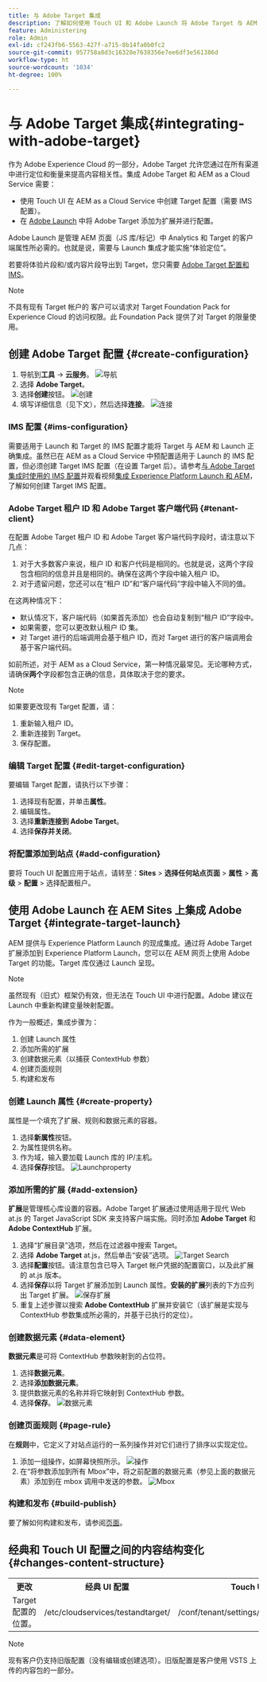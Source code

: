 ```yaml
---
title: 与 Adobe Target 集成
description: 了解如何使用 Touch UI 和 Adob​​e Launch 将 Adob​​e Target 与 AEM as a Cloud Service 集成。
feature: Administering
role: Admin
exl-id: cf243fb6-5563-427f-a715-8b14fa0b0fc2
source-git-commit: 957758a8d3c16328e7638356e7ee6df3e561386d
workflow-type: ht
source-wordcount: '1034'
ht-degree: 100%

---
```


# 与 Adobe Target 集成{#integrating-with-adobe-target}

作为 Adobe Experience Cloud 的一部分，Adobe Target 允许您通过在所有渠道中进行定位和衡量来提高内容相关性。集成 Adobe Target 和 AEM as a Cloud Service 需要：

* 使用 Touch UI 在 AEM as a Cloud Service 中创建 Target 配置（需要 IMS 配置）。
* 在 [Adobe Launch](https://experienceleague.adobe.com/docs/experience-platform/tags/get-started/quick-start.html) 中将 Adobe Target 添加为扩展并进行配置。

Adobe Launch 是管理 AEM 页面（JS 库/标记）中 Analytics 和 Target 的客户端属性所必需的。也就是说，需要与 Launch 集成才能实施“体验定位”。

若要将体验片段和/或内容片段导出到 Target，您只需要 [Adobe Target 配置和 IMS](/help/sites-cloud/integrating/integration-adobe-target-ims.md)。

>[!NOTE]
>
>不具有现有 Target 帐户的 客户可以请求对 Target Foundation Pack for Experience Cloud 的访问权限。此 Foundation Pack 提供了对 Target 的限量使用。

## 创建 Adobe Target 配置 {#create-configuration}

1. 导航到&#x200B;**工具** → **云服务**。
   ![导航](assets/cloudservice1.png "导航")
2. 选择 **Adobe Target**。
3. 选择&#x200B;**创建**按钮。
   ![创建](assets/tenant1.png "创建")
4. 填写详细信息（见下文），然后选择&#x200B;**连接**。
   ![连接](assets/open_screen1.png "连接")

### IMS 配置 {#ims-configuration}

需要适用于 Launch 和 Target 的 IMS 配置才能将 Target 与 AEM 和 Launch 正确集成。虽然已在 AEM as a Cloud Service 中预配置适用于 Launch 的 IMS 配置，但必须创建 Target IMS 配置（在设置 Target 后）。请参考[与 Adobe Target 集成时使用的 IMS 配置](/help/sites-cloud/integrating/integration-adobe-target-ims.md)并观看视频[集成 Experience Platform Launch 和 AEM](https://experienceleague.adobe.com/docs/experience-manager-learn/sites/integrations/experience-platform-data-collection-tags/overview.html)，了解如何创建 Target IMS 配置。

### Adobe Target 租户 ID 和 Adobe Target 客户端代码 {#tenant-client}

在配置 Adobe Target 租户 ID 和 Adobe Target 客户端代码字段时，请注意以下几点：

1. 对于大多数客户来说，租户 ID 和客户代码是相同的。也就是说，这两个字段包含相同的信息并且是相同的。确保在这两个字段中输入租户 ID。
2. 对于遗留问题，您还可以在“租户 ID”和“客户端代码”字段中输入不同的值。

在这两种情况下：

* 默认情况下，客户端代码（如果首先添加）也会自动复制到“租户 ID”字段中。
* 如果需要，您可以更改默认租户 ID 集。
* 对 Target 进行的后端调用会基于租户 ID，而对 Target 进行的客户端调用会基于客户端代码。

如前所述，对于 AEM as a Cloud Service，第一种情况最常见。无论哪种方式，请确保&#x200B;**两个**&#x200B;字段都包含正确的信息，具体取决于您的要求。

>[!NOTE]
>
> 如果要更改现有 Target 配置，请：
>
> 1. 重新输入租户 ID。
> 2. 重新连接到 Target。
> 3. 保存配置。

### 编辑 Target 配置 {#edit-target-configuration}

要编辑 Target 配置，请执行以下步骤：

1. 选择现有配置，并单击&#x200B;**属性**。
2. 编辑属性。
3. 选择&#x200B;**重新连接到 Adobe Target**。
4. 选择&#x200B;**保存并关闭**。

### 将配置添加到站点 {#add-configuration}

要将 Touch UI 配置应用于站点，请转至：**Sites** > **选择任何站点页面** > **属性** > **高级** > **配置** > 选择配置租户。

## 使用 Adobe Launch 在 AEM Sites 上集成 Adobe Target {#integrate-target-launch}

AEM 提供与 Experience Platform Launch 的现成集成。通过将 Adobe Target 扩展添加到 Experience Platform Launch，您可以在 AEM 网页上使用 Adobe Target 的功能。Target 库仅通过 Launch 呈现。

>[!NOTE]
>
>虽然现有（旧式）框架仍有效，但无法在 Touch UI 中进行配置。Adobe 建议在 Launch 中重新构建变量映射配置。

作为一般概述，集成步骤为：

1. 创建 Launch 属性
2. 添加所需的扩展
3. 创建数据元素（以捕获 ContextHub 参数）
4. 创建页面规则
5. 构建和发布

### 创建 Launch 属性 {#create-property}

属性是一个填充了扩展、规则和数据元素的容器。

1. 选择&#x200B;**新属性**&#x200B;按钮。
2. 为属性提供名称。
3. 作为域，输入要加载 Launch 库的 IP/主机。
4. 选择&#x200B;**保存**按钮。
   ![Launchproperty](assets/properties_newproperty1.png "Launchproperty")

### 添加所需的扩展 {#add-extension}

**扩展**&#x200B;是管理核心库设置的容器。Adobe Target 扩展通过使用适用于现代 Web at.js 的 Target JavaScript SDK 来支持客户端实施。同时添加 **Adobe Target** 和 **Adobe ContextHub** 扩展。

1. 选择“扩展目录”选项，然后在过滤器中搜索 Target。
2. 选择 **Adobe Target** at.js，然后单击“安装”选项。
   ![Target Search](assets/search_ext1.png "Target Search")
3. 选择&#x200B;**配置**&#x200B;按钮。请注意包含已导入 Target 帐户凭据的配置窗口，以及此扩展的 at.js 版本。
4. 选择&#x200B;**保存**&#x200B;以将 Target 扩展添加到 Launch 属性。**安装的扩展**列表的下方应列出 Target 扩展。
   ![保存扩展](assets/configure_extension1.png "保存扩展")
5. 重复上述步骤以搜索 **Adobe ContextHub** 扩展并安装它（该扩展是实现与 ContextHub 参数集成所必需的，并基于已执行的定位）。

### 创建数据元素 {#data-element}

**数据元素**&#x200B;是可将 ContextHub 参数映射到的占位符。

1. 选择&#x200B;**数据元素**。
2. 选择&#x200B;**添加数据元素**。
3. 提供数据元素的名称并将它映射到 ContextHub 参数。
4. 选择&#x200B;**保存**。
   ![数据元素](assets/data_elem1.png "数据元素")

### 创建页面规则 {#page-rule}

在&#x200B;**规则**&#x200B;中，它定义了对站点运行的一系列操作并对它们进行了排序以实现定位。

1. 添加一组操作，如屏幕快照所示。
   ![操作](assets/rules1.png "操作")
2. 在“将参数添加到所有 Mbox”中，将之前配置的数据元素（参见上面的数据元素）添加到在 mbox 调用中发送的参数。
   ![Mbox](assets/map_data1.png "操作")

### 构建和发布 {#build-publish}

要了解如何构建和发布，请参阅[页面](https://experienceleague.adobe.com/docs/experience-manager-learn/aem-target-tutorial/aem-target-implementation/using-launch-adobe-io.html)。

## 经典和 Touch UI 配置之间的内容结构变化 {#changes-content-structure}

<table style="table-layout:auto">
  <tr>
    <th>更改</th>
    <th>经典 UI 配置</th>
    <th>Touch UI 配置</th>
    <th>结果</th>
  </tr>
  <tr>
    <td>Target 配置的位置。</td>
    <td>/etc/cloudservices/testandtarget/</td>
    <td>/conf/tenant/settings/cloudconfigs/target/</td>
    <td> 之前，多个配置位于 /etc/cloudservices/testandtarget 下，而现在单个配置位于租户下。</td>
  </tr>
</table>

>[!NOTE]
>
>现有客户仍支持旧版配置（没有编辑或创建选项）。旧版配置是客户使用 VSTS 上传的内容包的一部分。
